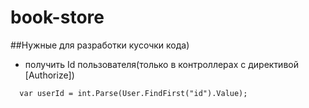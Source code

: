 # book-store

##Нужные для разработки кусочки кода)
* получить Id пользователя(только в контроллерах с директивой [Authorize])
```   
  var userId = int.Parse(User.FindFirst("id").Value);
```
